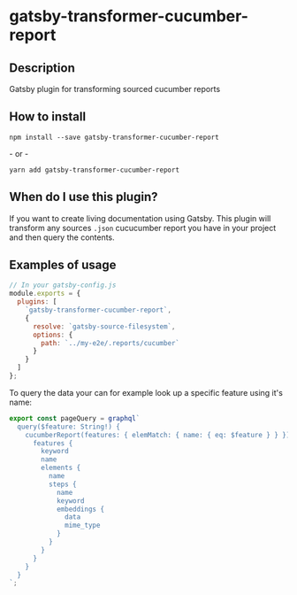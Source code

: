 # gatsby-transformer-cucumber-report

## Description

Gatsby plugin for transforming sourced cucumber reports

## How to install

`npm install --save gatsby-transformer-cucumber-report`

\- or -

`yarn add gatsby-transformer-cucumber-report`

## When do I use this plugin?

If you want to create living documentation using Gatsby. This plugin will transform any sources `.json` cucucumber report you have in your project and then query the contents.

## Examples of usage

```js
// In your gatsby-config.js
module.exports = {
  plugins: [
    `gatsby-transformer-cucumber-report`,
    {
      resolve: `gatsby-source-filesystem`,
      options: {
        path: `../my-e2e/.reports/cucumber`
      }
    }
  ]
};
```

To query the data your can for example look up a specific feature using it's name:

```js
export const pageQuery = graphql`
  query($feature: String!) {
    cucumberReport(features: { elemMatch: { name: { eq: $feature } } }) {
      features {
        keyword
        name
        elements {
          name
          steps {
            name
            keyword
            embeddings {
              data
              mime_type
            }
          }
        }
      }
    }
  }
`;
```
